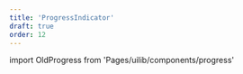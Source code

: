 ```yaml
---
title: 'ProgressIndicator'
draft: true
order: 12
---
```


import OldProgress from 'Pages/uilib/components/progress'

<OldProgress />
